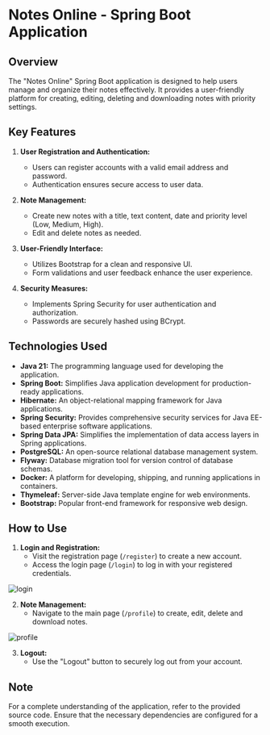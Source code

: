 # Notes Online - Spring Boot Application

## Overview

The "Notes Online" Spring Boot application is designed to help users manage and organize their notes effectively. It provides a user-friendly platform for creating, editing, deleting and downloading notes with priority settings.

## Key Features

1. **User Registration and Authentication:**
   - Users can register accounts with a valid email address and password.
   - Authentication ensures secure access to user data.

2. **Note Management:**
   - Create new notes with a title, text content, date and priority level (Low, Medium, High).
   - Edit and delete notes as needed.

3. **User-Friendly Interface:**
   - Utilizes Bootstrap for a clean and responsive UI.
   - Form validations and user feedback enhance the user experience.

4. **Security Measures:**
   - Implements Spring Security for user authentication and authorization.
   - Passwords are securely hashed using BCrypt.

## Technologies Used
- **Java 21:** The programming language used for developing the application.
- **Spring Boot:** Simplifies Java application development for production-ready applications.
- **Hibernate:** An object-relational mapping framework for Java applications.
- **Spring Security:** Provides comprehensive security services for Java EE-based enterprise software applications.
- **Spring Data JPA:** Simplifies the implementation of data access layers in Spring applications.
- **PostgreSQL:** An open-source relational database management system.
- **Flyway:** Database migration tool for version control of database schemas.
- **Docker:** A platform for developing, shipping, and running applications in containers.
- **Thymeleaf:** Server-side Java template engine for web environments.
- **Bootstrap:** Popular front-end framework for responsive web design.

## How to Use

1. **Login and Registration:**
   - Visit the registration page (`/register`) to create a new account.
   - Access the login page (`/login`) to log in with your registered credentials.
  
  ![login](https://github.com/Scream274/NotesOnline/assets/108679243/100c0a6d-e578-42b3-b0a4-0240bc775d92)

2. **Note Management:**
   - Navigate to the main page (`/profile`) to create, edit, delete and download notes.

  
  ![profile](https://github.com/Scream274/NotesOnline/assets/108679243/93d88bb6-0c2a-48ba-9220-f71df3579bcd)

3. **Logout:**
   - Use the "Logout" button to securely log out from your account.

## Note

For a complete understanding of the application, refer to the provided source code. Ensure that the necessary dependencies are configured for a smooth execution.

